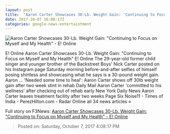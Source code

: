 ```yaml
---
layout: post
title:  "Aaron Carter Showcases 30-Lb. Weight Gain: 'Continuing to Focus on Myself and My Health' - E! Online"
date: 2017-10-07 16:08:17Z
categories: google-news-entertaintment
---
```


![Aaron Carter Showcases 30-Lb. Weight Gain: "Continuing to Focus on Myself and My Health" - E! Online](http://akns-images.eonline.com/eol_images/Entire_Site/201797/rs_600x600-171007085403-600-aaron-carter-weight-gain-100717.jpg?downsize=450:*&crop=450:350;left,top)

E! Online Aaron Carter Showcases 30-Lb. Weight Gain: "Continuing to Focus on Myself and My Health" E! Online The 29-year-old former child singer and younger brother of the Backstreet Boys' Nick Carter posted on his Instagram page Saturday morning before-and-after selfies of himself posing shirtless and showcasing what he says is a 30-pound weight gain. Aaron ... 'Needed some time to heal': Aaron Carter shows off 30lb weight gain after two week stint in rehab Daily Mail Aaron Carter 'committed to his wellness' after checking out of rehab early New York Daily News Aaron Carter leaves treatment facility after two weeks Page Six Noise11 - Times of India - PerezHilton.com - Radar Online all 34 news articles »


Full story on F3News: [Aaron Carter Showcases 30-Lb. Weight Gain: "Continuing to Focus on Myself and My Health" - E! Online](http://www.f3nws.com/n/uPknUG)

> Posted on: Saturday, October 7, 2017 4:08:17 PM

